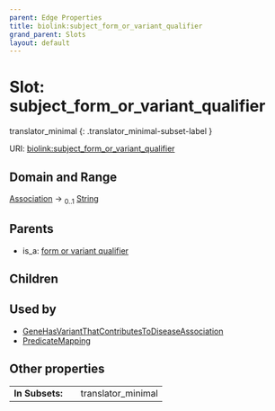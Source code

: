 ```yaml
---
parent: Edge Properties
title: biolink:subject_form_or_variant_qualifier
grand_parent: Slots
layout: default
---
```


# Slot: subject_form_or_variant_qualifier

translator_minimal
{: .translator_minimal-subset-label }




URI: [biolink:subject_form_or_variant_qualifier](https://w3id.org/biolink/subject_form_or_variant_qualifier)

## Domain and Range

[Association](Association.md) ->  <sub>0..1</sub> [String](types/String.md)

## Parents

 *  is_a: [form or variant qualifier](form_or_variant_qualifier.md)

## Children


## Used by

 * [GeneHasVariantThatContributesToDiseaseAssociation](GeneHasVariantThatContributesToDiseaseAssociation.md)
 * [PredicateMapping](PredicateMapping.md)

## Other properties

|  |  |  |
| --- | --- | --- |
| **In Subsets:** | | translator_minimal |


